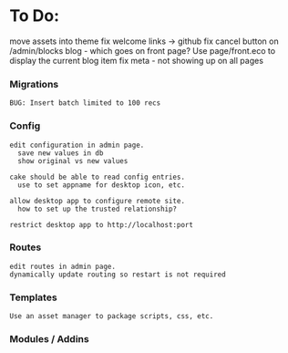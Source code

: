# To Do:

move assets into theme
fix welcome links -> github
fix cancel button on /admin/blocks
blog - which goes on front page? Use page/front.eco to display the current blog item
fix meta - not showing up on all pages

### Migrations

    BUG: Insert batch limited to 100 recs

### Config

    edit configuration in admin page.
      save new values in db
      show original vs new values

    cake should be able to read config entries.
      use to set appname for desktop icon, etc.

    allow desktop app to configure remote site.
      how to set up the trusted relationship?

    restrict desktop app to http://localhost:port

### Routes

    edit routes in admin page.
    dynamically update routing so restart is not required

### Templates

    Use an asset manager to package scripts, css, etc.

### Modules / Addins


